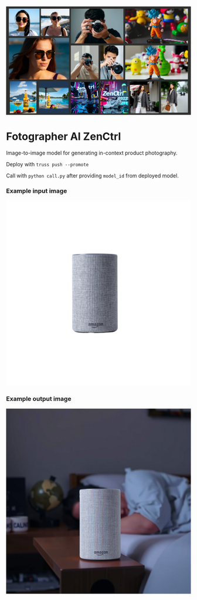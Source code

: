 ![Header Image](images/banner_1.png)

# Fotographer AI ZenCtrl

Image-to-image model for generating in-context product photography.

Deploy with `truss push --promote`

Call with `python call.py` after providing `model_id` from deployed model.

### Example input image

![Speaker Input](images/speaker-input.png)

### Example output image

![Speaker Input](images/speaker-output.png)
